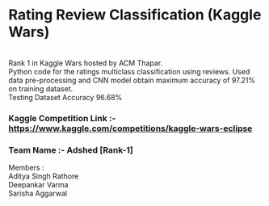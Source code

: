 # Rating Review Classification (Kaggle Wars)
<br>
Rank 1 in Kaggle Wars hosted by ACM Thapar.
<br>
Python code for the ratings multiclass classification using reviews. Used data pre-processing and CNN model obtain maximum accuracy of 97.21% on training dataset.
<br>
Testing Dataset Accuracy 96.68%

### Kaggle Competition Link :- https://www.kaggle.com/competitions/kaggle-wars-eclipse
### Team Name :- Adshed [Rank-1]
Members : <br>
Aditya  Singh Rathore <br>
Deepankar Varma <br>
Sarisha Aggarwal <br>
